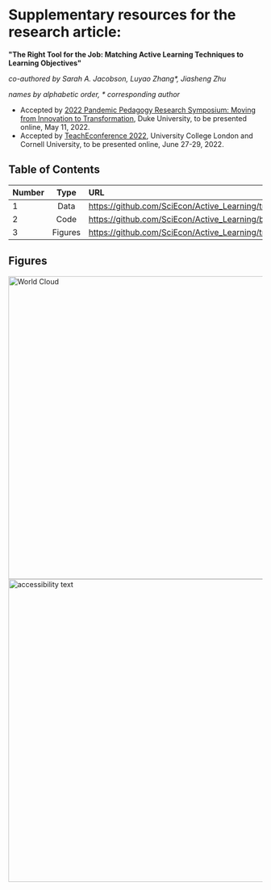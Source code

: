 # Supplementary resources for the research article: 

**"The Right Tool for the Job: Matching Active Learning Techniques to Learning Objectives"**

*co-authored by Sarah A. Jacobson, Luyao Zhang\*, Jiasheng Zhu* 

*names by alphabetic order, \* corresponding author*

-	Accepted by [2022 Pandemic Pedagogy Research Symposium: Moving from Innovation to Transformation](https://learninginnovation.duke.edu/blog/portfolio/the-2022-pandemic-pedagogy-research-symposium/), Duke University, to be presented online, May 11, 2022.
- Accepted by [TeachEconference 2022](https://ctale.org/teacheconference2022/), University College London and Cornell University, to be presented online, June 27-29, 2022.

## Table of Contents


| Number | Type | URL |
| :------------ |:---------------:| :------------|
|1  | Data      | https://github.com/SciEcon/Active_Learning/tree/main/data |
| 2 | Code      |https://github.com/SciEcon/Active_Learning/blob/main/The_Right_Tool_for_the_Job_Matching_Active_Learning_Techniques_to_Learning_Objectives.ipynb|
| 3 | Figures   | https://github.com/SciEcon/Active_Learning/tree/main/figs|


## Figures


<p align="left">
  <img src="https://github.com/SciEcon/Active_Learning/blob/main/figs/wordcloud_light.png" width="600" title="World Cloud", Text ="Dark">
  <img src="https://github.com/SciEcon/Active_Learning/blob/main/figs/wordcloud_dark.png" width="600" alt="accessibility text">
</p>
